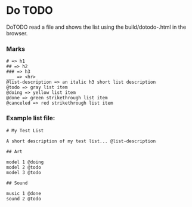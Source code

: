 # Do TODO

DoTODO read a file and shows the list using the build/dotodo-<VERSION>.html in the browser.

### Marks

```
# => h1
## => h2
### => h3
___ => <hr>
@list-description => an italic h3 short list description
@todo => gray list item
@doing => yellow list item
@done => green strikethrough list item
@canceled => red strikethrough list item
```

### Example list file:

```
# My Test List

A short description of my test list... @list-description

## Art

model 1 @doing
model 2 @todo
model 3 @todo

## Sound

music 1 @done
sound 2 @todo
```
